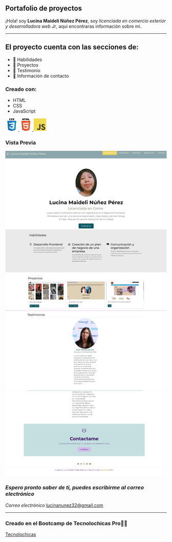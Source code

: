 ## Portafolio de proyectos

¡Hola! soy **Lucina Maideli Núñez Pérez**, soy *licenciada en comercio exterior y  desarrolladora web Jr*, aqui encontraras información sobre mi.  

____
## El proyecto cuenta con las secciones de:

- 💪 Habilidades 
- 📂 Proyectos 
- 💭 Testimonio
- 📧 Información de contacto

### Creado con:
- HTML
- CSS
- JavaScript

<a href="https://www.w3schools.com/css/" target="_blank"> <img src="https://raw.githubusercontent.com/devicons/devicon/master/icons/css3/css3-original-wordmark.svg" alt="css3" width="40" height="40"/> </a>
    <a href="https://www.w3.org/html/" target="_blank"> <img src="https://raw.githubusercontent.com/devicons/devicon/master/icons/html5/html5-original-wordmark.svg" alt="html5" width="40" height="40"/> </a>
    <a href="https://developer.mozilla.org/en-US/docs/Web/JavaScript" target="_blank"> <img src="https://raw.githubusercontent.com/devicons/devicon/master/icons/javascript/javascript-original.svg" alt="javascript" width="40" height="40"/> </a>
### Vista Previa
![alt text](capturaPortafolio1.png)
![](capturaPortafolio2.png)
![alt text](capturaPortafolio3.png)
![alt text](capturaPortafolio4.png)

### *Espero pronto saber de ti, puedes escribirme al correo electrónico* ###

*Correo electrónico*
lucinanunez32@gmail.com

____

### Creado en el Bootcamp de Tecnolochicas Pro🧡💙
[Tecnolochicas](https://tecnolochicas.mx/)




